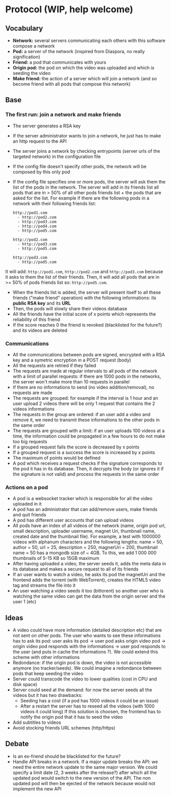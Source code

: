 # Protocol (WIP, help welcome)

## Vocabulary

  - **Network:** several servers communicating each others with this software compose a network
  - **Pod:** a server of the network (inspired from Diaspora, no really signification)
  - **Friend:** a pod that communicates with yours
  - **Origin pod:** the pod on which the video was uploaded and which is seeding the video
  - **Make friend:** the action of a server which will join a network (and so become friend with all pods that compose this network)

## Base

### The first run: join a network and make friends
  * The server generates a RSA key
  * If the server administrator wants to join a network, he just has to make an http request to the API
  * The server joins a network by checking entrypoints (server urls of the targeted network) in the configuration file
  * If the config file doesn't specify other pods, the network will be composed by this only pod
  * If the config file specifies one or more pods, the server will ask them the list of the pods in the network.
  The server will add in its friends list all pods that are in > 50% of all other pods friends list + the pods that are asked for the list. For example if there are the following pods in a network with their following friends list:

        http://pod1.com
          - http://pod2.com
          - http://pod3.com
          - http://pod4.com
          - http://pod5.com

        http://pod2.com
          - http://pod3.com
          - http://pod5.com

        http://pod3.com
          - http://pod5.com

  It will add: `http://pod1.com`, `http://pod2.com` and `http://pod3.com` because it asks to them the list of their friends. Then, it will add all pods that are in >= 50% of pods friends list so: `http://pod5.com`.
  * When the friends list is added, the server will present itself to all these friends ("make friend" operation) with the following informations: its **public RSA key** and its **URL**
  * Then, the pods will slowly share their videos database
  * All the friends have the initial score of x points which represents the reliability of this friend
  * If the score reaches 0 the friend is revoked (blacklisted for the future?) and its videos are deleted

### Communications
  * All the communications between pods are signed, encrypted with a RSA key and a symetric encryption in a POST request (body)
  * All the requests are retried if they failed
  * The requests are made at regular intervals to all pods of the network with a limit of parallel requests: if there are 1000 pods in the networks, the server won't make more than 10 requests in parallel
  * If there are no informations to send (no video addition/removal), no requests are made
  * The requests are grouped: for example if the interval is 1 hour and an user upload 2 videos there will be only 1 request that contains the 2 videos informations
  * The requests in the group are ordered: if an user add a video and remove it, we need to transmit these informations to the other pods in the same order
  * The requests are grouped with a limit: if an user uploads 100 videos at a time, the information could be propagated in a few hours to do not make too big requests
  * If a grouped request fails the score is decreased by x points
  * If a grouped request is a success the score is increased by x points
  * The maximum of points would be defined
  * A pod which receives a request checks if the signature corresponds to the pod it has in its database. Then, it decrypts the body (or ignores it if the signature is not valid) and process the requests in the same order

### Actions on a pod
  * A pod is a websocket tracker which is responsible for all the video uploaded in it
  * A pod has an administrator that can add/remove users, make friends and quit friends
  * A pod has different user accounts that can upload videos
  * All pods have an index of all videos of the network (name, origin pod url, small description, uploader username, magnet Uri, thumbnail name, created date and the thumbnail file). For example, a test with 1000000 videos with alphanum characters and the following lengths: name = 50, author = 50, url = 25, description = 250, magnerUri = 200, thumbnail name = 50 has a mongodb size of ~ 4GB. To this, we add 1 000 000 thumbnails of 5-15 KB so 15GB maximum
  * After having uploaded a video, the server seeds it, adds the meta data in its database and makes a secure request to all of its friends
  * If an user wants to watch a video, he asks its pod the magnetUri and the frontend adds the torrent (with WebTorrent), creates the HTML5 video tag and streams the file into it
  * An user watching a video seeds it too (bittorent) so another user who is watching the same video can get the data from the origin server and the user 1 (etc)

## Ideas

  * A video could have more information (detailed description etc) that are not sent on other pods. The user who wants to see these informations has to ask its pod:
   user asks its pod -> user pod asks origin video pod -> origin video pod responds with the informations -> user pod responds to the user (and puts in cache the informations ?). We could extend this scheme with other informations
  * Redondance: if the origin pod is down, the video is not accessible anymore (no tracker/seeds). We could imagine a redondance between pods that keep seeding the video
  * Server could transcode the video to lower qualities (cost in CPU and disk space)
  * Server could seed at the demand: for now the server seeds all the videos but it has two drawbacks:
    - Seeding has a cost (if a pod has 1000 videos it could be an issue)
    - After a restart the server has to reseed all the videos (with 1000 videos it could long)
  If this solution is choosen, the frontend has to notify the origin pod that it has to seed the video
  * Add subtitles to videos
  * Avoid stocking friends URL schemes (http/https)

## Debate

  * Is an ex-friend should be blacklisted for the future?
  * Handle API breaks in a network. If a major update breaks the API: we need the entire network update to the same major version. We could specify a limit date (2, 3 weeks after the release?) after which all the updated pod would switch to the new version of the API. The non updated pod will then be ejected of the network because would not implement the new API
